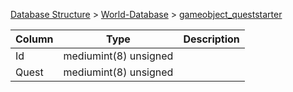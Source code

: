 [Database Structure](Database-Structure) > [World-Database](World-Database) > [gameobject_queststarter](gameobject_queststarter)

Column | Type | Description
--- | --- | ---
Id | mediumint(8) unsigned | 
Quest | mediumint(8) unsigned | 
